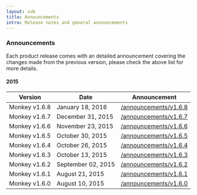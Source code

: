 ```yaml
---
layout: sub
title: Announcements
intro: Release notes and general announcements
---
```


<section id="community">
  <div class="container">
    <div class="row">
      <div class="col-lg-8 col-lg-offset-2">
        <h3>Announcements</h3>
        <p>
          Each product release comes with an detailed announcement covering the changes made from the previous version, please check the above list for more details.
        </p>
      </div>
    </div>
    <div class="row">
      <div class="col-lg-8 col-lg-offset-2">
        <h4>2015</h4>
        <p>
          <table class="table">
            <thead>
              <tr>
                <th>Version</th>
                <th>Date</th>
                <th>Announcement</th>
              </tr>
            </thead>
            <tbody>
              <tr>
                <td>Monkey v1.6.8</td>
                <td>January 18, 2016</td>
                <td><a href="/announcements/v1.6.8">/announcements/v1.6.8</a></td>
              </tr>
              <tr>
                <td>Monkey v1.6.7</td>
                <td>December 31, 2015</td>
                <td><a href="/announcements/v1.6.7">/announcements/v1.6.7</a></td>
              </tr>
              <tr>
                <td>Monkey v1.6.6</td>
                <td>November 23, 2015</td>
                <td><a href="/announcements/v1.6.6">/announcements/v1.6.6</a></td>
              </tr>
              <tr>
                <td>Monkey v1.6.5</td>
                <td>October 30, 2015</td>
                <td><a href="/announcements/v1.6.5">/announcements/v1.6.5</a></td>
              </tr>
              <tr>
                <td>Monkey v1.6.4</td>
                <td>October 26, 2015</td>
                <td><a href="/announcements/v1.6.4">/announcements/v1.6.4</a></td>
              </tr>
              <tr>
                <td>Monkey v1.6.3</td>
                <td>October 13, 2015</td>
                <td><a href="/announcements/v1.6.3">/announcements/v1.6.3</a></td>
              </tr>
              <tr>
                <td>Monkey v1.6.2</td>
                <td>September 02, 2015</td>
                <td><a href="/announcements/v1.6.2">/announcements/v1.6.2</a></td>
              </tr>
              <tr>
                <td>Monkey v1.6.1</td>
                <td>August 21, 2015</td>
                <td><a href="/announcements/v1.6.1">/announcements/v1.6.1</a></td>
              </tr>
              <tr>
                <td>Monkey v1.6.0</td>
                <td>August 10, 2015</td>
                <td><a href="/announcements/v1.6.0">/announcements/v1.6.0</a></td>
              </tr>
            </tbody>
          </table>
        </p>
      </div>
    </div>
  </div>
</section>

